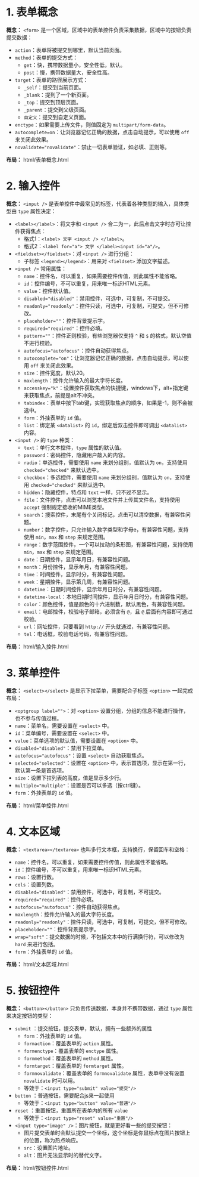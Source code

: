 # 1. 表单概念

**概念：** `<form>` 是一个区域，区域中的表单控件负责采集数据，区域中的按钮负责提交数据：
- `action`：表单将被提交到哪里，默认当前页面。
- `method`：表单的提交方式：
    - `get`：快，携带数据量小，安全性低，默认。
    - `post`：慢，携带数据量大，安全性高。
- `target`：表单的路径展示方式：
    - `_self`：提交到当前页面。
    - `_blank`：提到了一个新页面。
    - `_top`：提交到顶层页面。
    - `_parent`：提交到父级页面。
    - `自定义`：提交到自定义页面。
- `enctype`：如果需要上传文件，则值固定为 `multipart/form-data`。
- `autocomplete=on`：让浏览器记忆正确的数据，点击自动提示，可以使用 `off` 来关闭此效果。
- `novalidate="novalidate"`：禁止一切表单验证，如必填、正则等。

**布局：** html/表单概念.html

# 2. 输入控件

**概念：** `<input />` 是表单控件中最常见的标签，代表着各种类型的输入，具体类型由 `type` 属性决定：
- `<label></label>`：将文字和 `<input />` 合二为一，此后点击文字时亦可让控件获得焦点：
    - 格式1：`<label> 文字 <input /> </label>`。
    - 格式2：`<label for="a"> 文字 </label><input id="a"/>`。
- `<fieldset></fieldset>`：对 `<input />` 进行分组：
    - 子标签 `<legend></legend>`：用来对 `<fieldset>` 添加文字描述。
- `<input />` 常用属性：
    - `name`：控件名，可以重复，如果需要控件传值，则此属性不能省略。
    - `id`：控件编号，不可以重复，用来唯一标识HTML元素。
    - `value`：控件默认值。
    - `disabled="disabled"`：禁用控件，可选中，可复制，不可提交。
    - `readonly="readonly"`：控件只读，可选中，可复制，可提交，但不可修改。
    - `placeholder=""`：控件背景提示字。
    - `required="required"`：控件必填。
    - `pattern=""`：控件正则校验，有些浏览器仅支持 `^` 和 `$` 的格式，默认空值不进行校验。
    - `autofocus="autofocus"`：控件自动获得焦点。
    - `autocomplete="on"`：让浏览器记忆正确的数据，点击自动提示，可以使用 `off` 来关闭此效果。
    - `size`：控件宽度，默认20。
    - `maxlength`：控件允许输入的最大字符长度。
    - `accesskey="k"`：设置控件获取焦点的快捷键，windows下，alt+指定键来获取焦点，前提是alt不冲突。
    - `tabindex`：表单中按下tab键，实现获取焦点的顺序，如果是-1，则不会被选中。
    - `form`：外挂表单的 `id` 值。
    - `list`：绑定某 `<datalist>` 的 `id`，绑定后双击控件即可调出 `<datalist>` 内容。
- `<input />` 的 `type` 种类：
    - `text`：单行文本控件，`type` 属性的默认值。
    - `password`：密码控件，隐藏用户敲入的内容。
    - `radio`：单选控件，需要使用 `name` 来划分组别，值默认为 `on`，支持使用 `checked="checked"` 来默认选中。
    - `checkbox`：多选控件，需要使用 `name` 来划分组别，值默认为 `on`，支持使用 `checked="checked"` 来默认选中。
    - `hidden`：隐藏控件，特点和 `text` 一样，只不过不显示。
    - `file`：文件控件，点击可以浏览本地文件并上传其文件名，支持使用 `accept` 强制规定接收的MIME类型。
    - `search`：搜索控件，末尾有个关闭标记，点击可以清空数据，有兼容性问题。
    - `number`：数字控件，只允许输入数字类型和字母e，有兼容性问题，支持使用 `min`，`max` 和 `step` 来规定范围。
    - `range`：数字范围控件，一个可以拉动的条形图，有兼容性问题，支持使用 `min`，`max` 和 `step` 来规定范围。
    - `date`：日期控件，显示年月日，有兼容性问题。
    - `month`：月份控件，显示年月，有兼容性问题。
    - `time`：时间控件，显示时分，有兼容性问题。
    - `week`：星期控件，显示第几周，有兼容性问题。
    - `datetime`：日期时间控件，显示年月日时分，有兼容性问题。
    - `datetime-local`：本地日期时间控件，显示年月日时分，有兼容性问题。
    - `color`：颜色控件，值是颜色的十六进制数，默认黑色，有兼容性问题。
    - `email`：电邮控件，校验电子邮箱，必须含有 `@`，且 `@` 后面有内容即可通过校验。
    - `url`：网址控件，只要看到 `http://` 开头就通过，有兼容性问题。
    - `tel`：电话框，校验电话号码，有兼容性问题。

**布局：** html/输入控件.html

# 3. 菜单控件

**概念：** `<select></select>` 是显示下拉菜单，需要配合子标签 `<option>` 一起完成布局：
- `<optgroup label="">`：对 `<option>` 设置分组，分组的信息不能进行操作，也不参与传值过程。
- `name`：菜单名，需要设置在 `<select>` 中。
- `id`：菜单编号，需要设置在 `<select>` 中。
- `value`：菜单选项的默认值，需要设置在 `<option>` 中。
- `disabled="disabled"`：禁用下拉菜单。
- `autofocus="autofocus"`：设置 `<select>` 自动获取焦点。
- `selected="selected"`：设置在 `<option>` 中，表示首选项，显示在第一行，默认第一条是首选项。
- `size`：设置下拉列表的高度，值是显示多少行。
- `multiple="multiple"`：设置是否可以多选（按ctrl键）。
- `form`：外挂表单的 `id` 值。

**布局：** html/菜单控件.html

# 4. 文本区域

**概念：** `<textarea></textarea>` 也叫多行文本框，支持换行，保留回车和空格：
- `name`：控件名，可以重复，如果需要控件传值，则此属性不能省略。
- `id`：控件编号，不可以重复，用来唯一标识HTML元素。
- `rows`：设置行数。
- `cols`：设置列数。
- `disabled="disabled"`：禁用控件，可选中，可复制，不可提交。
- `required="required"`：控件必填。
- `autofocus="autofocus"`：控件自动获得焦点。
- `maxlength`：控件允许输入的最大字符长度。
- `readonly="readonly"`：控件只读，可选中，可复制，可提交，但不可修改。
- `placeholder=""`：控件背景提示字。
- `wrap="soft"`：提交数据的时候，不包括文本中的行满换行符，可以修改为 `hard` 来进行包括。
- `form`：外挂表单的 `id` 值。

**布局：** html/文本区域.html

# 5. 按钮控件

**概念：** `<button></button>` 只负责传送数据，本身并不携带数据，通过 `type` 属性来决定按钮的类型：
- `submit` ：提交按钮，提交表单，默认，拥有一些额外的属性
    - `form`：外挂表单的 `id` 值。
    - `formaction`：覆盖表单的 `action` 属性。
    - `formenctype`：覆盖表单的 `enctype` 属性。
    - `formmethod`：覆盖表单的 `method` 属性。
    - `formtarget`：覆盖表单的 `formtarget` 属性。
    - `formnovalidate`：覆盖表单的 `formnovalidate` 属性，表单中没有设置 `novalidate` 时可以用。
    - 等效于：`<input type="submit" value="提交"/>`
- `button` ：普通按钮，需要配合js来一起使用
    - 等效于：`<input type="button" value="普通"/>`
- `reset` ：重置按钮，重置所在表单内的所有 `value`
    - 等效于：`<input type="reset" value="重置"/>`
- `<input type="image" />`：图片按钮，就是更好看一些的提交按钮：
    - 图片提交表单时会默认提交一个坐标，这个坐标是你鼠标点在图片按钮上的位置，称为热点响应。
    - `src`：设置图片地址。
    - `alt`：图片无法显示时的替代文字。

**布局：** html/按钮控件.html